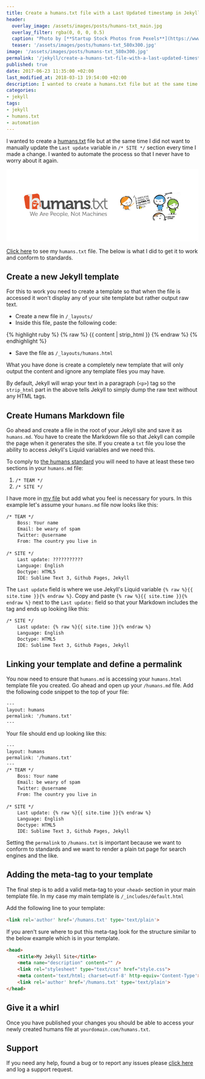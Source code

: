 ```yaml
---
title: Create a humans.txt file with a Last Updated timestamp in Jekyll
header:
  overlay_image: /assets/images/posts/humans-txt_main.jpg
  overlay_filter: rgba(0, 0, 0, 0.5)
  caption: "Photo by [**Startup Stock Photos from Pexels**](https://www.pexels.com/photo/man-wearing-black-and-white-stripe-shirt-looking-at-white-printer-papers-on-the-wall-212286/)"
  teaser: '/assets/images/posts/humans-txt_580x300.jpg'
image: '/assets/images/posts/humans-txt_580x300.jpg'
permalink: '/jekyll/create-a-humans-txt-file-with-a-last-updated-timestamp-in-jekyll.html'
published: true
date: 2017-06-23 11:35:00 +02:00
last_modified_at: 2018-03-13 19:54:00 +02:00
description: I wanted to create a humans.txt file but at the same time I did not want to manually update the `Last update` variable in `/* SITE */` section every time I made a change. I wanted to automate the process so that I never have to worry about it again. 
categories:
- jekyll
tags:
- jekyll
- humans.txt
- automation
---
```

I wanted to create a [humans.txt][humans] file but at the same time I did not want to manually update the `Last update` variable in `/* SITE */` section every time I made a change. I wanted to automate the process so that I never have to worry about it again.

![Humans.txt][image]

[Click here][my-humans] to see my `humans.txt` file. The below is what I did to get it to work and conform to standards.

## Create a new Jekyll template
For this to work you need to create a template so that when the file is accessed it won't display any of your site template but rather output raw text.

* Create a new file in `/_layouts/`
* Inside this file, paste the following code:

{% highlight ruby %}
{% raw %}
{{ content | strip_html }}
{% endraw %}
{% endhighlight %}

* Save the file as `/_layouts/humans.html`

What you have done is create a completely new template that will only output the content and ignore any template files you may have. 

By default, Jekyll will wrap your text in a paragraph (`<p>`) tag so the `strip_html` part in the above tells Jekyll to simply dump the raw text without any HTML tags. 

## Create Humans Markdown file
Go ahead and create a file in the root of your Jekyll site and save it as `humans.md`. You have to create the Markdown file so that Jekyll can compile the page when it generates the site. If you create a `txt` file you lose the ability to access Jekyll's Liquid variables and we need this.

To comply to [the humans standard][standard] you will need to have at least these two sections in your `humans.md` file:
 1. `/* TEAM */`
 2. `/* SITE */`

I have more in [my file][my-humans] but add what you feel is necessary for yours. In this example let's assume your `humans.md` file now looks like this:
```
/* TEAM */
    Boss: Your name
    Email: be weary of spam
    Twitter: @username
    From: The country you live in

/* SITE */
    Last update: ???????????
    Language: English
    Doctype: HTML5
    IDE: Sublime Text 3, Github Pages, Jekyll
```
The `Last update` field is where we use Jekyll's Liquid variable `{% raw %}{{ site.time }}{% endraw %}`. Copy and paste `{% raw %}{{ site.time }}{% endraw %}` next to the `Last update:` field so that your Markdown includes the tag and ends up looking like this:
```
/* SITE */
    Last update: {% raw %}{{ site.time }}{% endraw %}
    Language: English
    Doctype: HTML5
    IDE: Sublime Text 3, Github Pages, Jekyll
```

## Linking your template and define a permalink
You now need to ensure that `humans.md` is accessing your `humans.html` template file you created. Go ahead and open up your `/humans.md` file. Add the following code snippet to the top of your file:

```
---
layout: humans
permalink: '/humans.txt'
---
```
Your file should end up looking like this:

```
---
layout: humans
permalink: '/humans.txt'
---
/* TEAM */
    Boss: Your name
    Email: be weary of spam
    Twitter: @username
    From: The country you live in

/* SITE */
    Last update: {% raw %}{{ site.time }}{% endraw %}
    Language: English
    Doctype: HTML5
    IDE: Sublime Text 3, Github Pages, Jekyll
```
Setting the `permalink` to `/humans.txt` is important because we want to conform to standards and we want to render a plain txt page for search engines and the like.

## Adding the meta-tag to your template
The final step is to add a valid meta-tag to your `<head>` section in your main template file. In my case my main template is `/_includes/default.html`

Add the following line to your template:
```html
<link rel='author' href='/humans.txt' type='text/plain'>
```
If you aren't sure where to put this meta-tag look for the structure similar to the below example which is in your template.
```html
<head>
    <title>My Jekyll Site</title>
    <meta name="description" content="" />
    <link rel="stylesheet" type="text/css" href="style.css">
    <meta content='text/html; charset=utf-8' http-equiv='Content-Type'>
    <link rel='author' href='/humans.txt' type='text/plain'>
</head>
```

## Give it a whirl 
Once you have published your changes you should be able to access your newly created humans file at `yourdomain.com/humans.txt`.

## Support
If you need any help, found a bug or to report any issues please [click here][support] and log a support request. 

[my-humans]: /humans.txt
[humans]: http://humanstxt.org
[standard]: http://humanstxt.org/Standard.html
[support]: https://github.com/justinhartman/justinhartman.github.io/issues/new
[image]: /assets/images/posts/humans-txt.jpg
